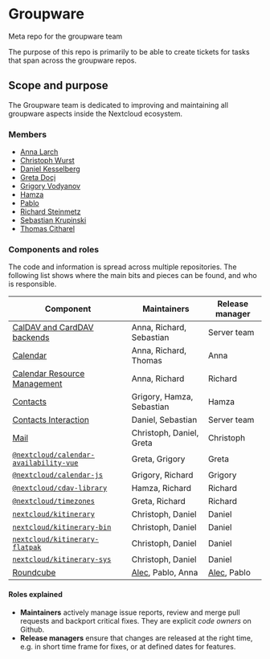 # Groupware

Meta repo for the groupware team

The purpose of this repo is primarily to be able to create tickets for tasks that span across the groupware repos.

## Scope and purpose

The Groupware team is dedicated to improving and maintaining all groupware aspects inside the Nextcloud ecosystem.

### Members

* [Anna Larch](https://github.com/miaulalala)
* [Christoph Wurst](https://github.com/ChristophWurst)
* [Daniel Kesselberg](https://github.com/kesselb)
* [Greta Doçi](https://github.com/GretaD)
* [Grigory Vodyanov](https://github.com/GVodyanov)
* [Hamza](https://github.com/hamza221)
* [Pablo](https://github.com/pabzm)
* [Richard Steinmetz](https://github.com/st3iny)
* [Sebastian Krupinski](https://github.com/SebastianKrupinski)
* [Thomas Citharel](https://github.com/tcitworld)

### Components and roles

The code and information is spread across multiple repositories. The following list shows where the main bits and pieces can be found, and who is responsible.

| Component | Maintainers | Release manager |
|-----------|-------------|-----------------|
| [CalDAV and CardDAV backends](https://github.com/nextcloud/server/tree/master/apps/dav) | Anna, Richard, Sebastian | Server team |
| [Calendar](https://github.com/nextcloud/calendar) | Anna, Richard, Thomas | Anna |
| [Calendar Resource Management](https://github.com/nextcloud/calendar_resource_management) | Anna, Richard | Richard |
| [Contacts](https://github.com/nextcloud/contacts) | Grigory, Hamza, Sebastian | Hamza |
| [Contacts Interaction](https://github.com/nextcloud/server/tree/master/apps/contactsinteraction) | Daniel, Sebastian | Server team |
| [Mail](https://github.com/nextcloud/mail) | Christoph, Daniel, Greta | Christoph |
| [`@nextcloud/calendar-availability-vue`](https://github.com/nextcloud/calendar-availability-vue ) | Greta, Grigory | Greta |
| [`@nextcloud/calendar-js`](https://github.com/nextcloud/calendar-js) | Grigory, Richard | Grigory |
| [`@nextcloud/cdav-library`](https://github.com/nextcloud/cdav-library) | Hamza, Richard | Richard |
| [`@nextcloud/timezones`](https://github.com/nextcloud-libraries/timezones) | Greta, Richard | Richard |
| [`nextcloud/kitinerary`](https://github.com/nextcloud-libraries/kitinerary) | Christoph, Daniel | Daniel |
| [`nextcloud/kitinerary-bin`](https://github.com/nextcloud-libraries/kitinerary-bin) | Christoph, Daniel | Daniel |
| [`nextcloud/kitinerary-flatpak`](https://github.com/nextcloud-libraries/kitinerary-flatpak) | Christoph, Daniel | Daniel |
| [`nextcloud/kitinerary-sys`](https://github.com/nextcloud-libraries/kitinerary-sys) | Christoph, Daniel | Daniel |
| [Roundcube](https://github.com/roundcube/roundcubemail) | [Alec](https://github.com/alecpl), Pablo, Anna | [Alec](https://github.com/alecpl), Pablo |

#### Roles explained

* **Maintainers** actively manage issue reports, review and merge pull requests and backport critical fixes. They are explicit *code owners* on Github.
* **Release managers** ensure that changes are released at the right time, e.g. in short time frame for fixes, or at defined dates for features.
